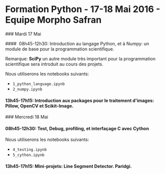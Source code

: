# Formation Python - 17-18 Mai 2016 - Equipe Morpho Safran


### Mardi 17 Mai  

####  08h45-12h30: Introduction au langage Python, et à Numpy: un module de base pour la programmation scientifique.  
  
Remarque: **SciPy** un autre module très important pour la programmation scientifique sera introduit au cours des projets.  

Nous utiliserons les notebooks suivants:  
* `1_python_language.ipynb`    
* `2_numpy.ipynb`  

#### 13h45-17h15: Introduction aux packages pour le traitement d'images: Pillow, OpenCV et Scikit-Image.  


### Mercredi 18 Mai  

#### 08h45-12h30: Test, Debug, profiling, et interfaçage C avec Cython   

Nous utiliserons les notebooks suivants:
* `4_testing.ipynb`  
* `5_cython.ipynb`  

#### 13h45-17h15: Mini-projets: Line Segment Detector. Paridgi.

